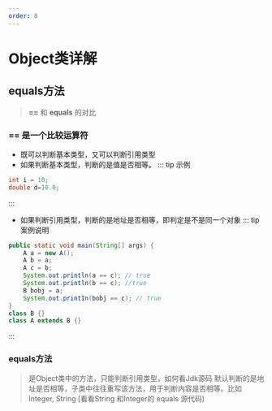 ```yaml
---
order: 8
---
```


# Object类详解

## equals方法
> **==** 和 **equals** 的对比

### == 是一个比较运算符
- 既可以判断基本类型，又可以判断引用类型
- 如果判断基本类型，判断的是值是否相等。
::: tip 示例
```java
int i = 10; 
double d=10.0;
``` 
:::
- 如果判断引用类型，判断的是地址是否相等，即判定是不是同一个对象
::: tip 案例说明
```java
public static void main(String[] args) {
    A a = new A();
    A b = a;
    A c = b;
    System.out.println(a == c); // true
    System.out.println(b == c); //true
    B bobj = a;
    System.out.printIn(bobj == c); // true
}
class B {}
class A extends B {}
```
:::

### equals方法
> 是Object类中的方法，只能判断引用类型，如何看Jdk源码
> 默认判断的是地址是否相等，子类中往往重写该方法，用于判断内容是否相等。比如 Integer, String [看看String 和Integer的 equals 源代码)